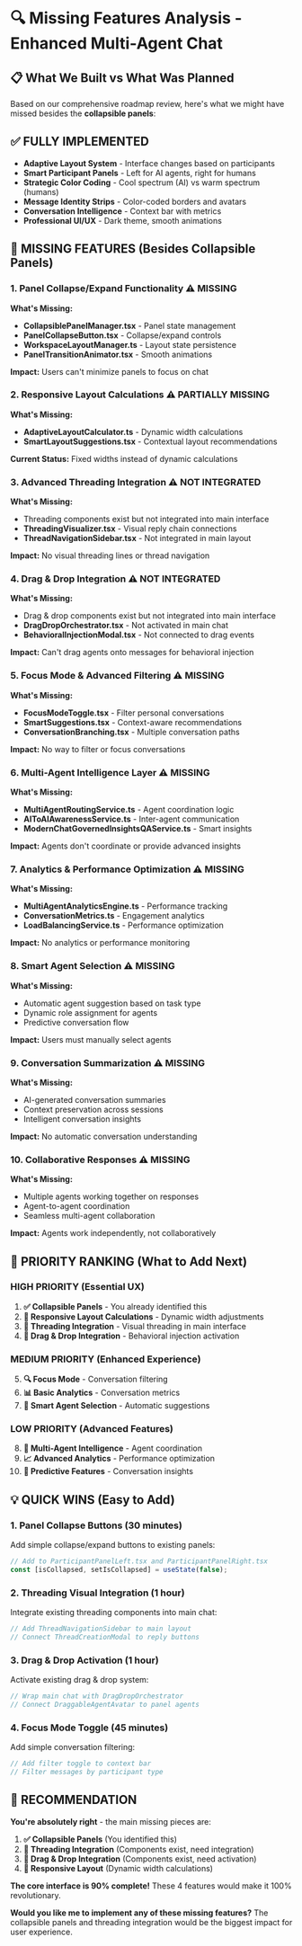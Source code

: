 # 🔍 Missing Features Analysis - Enhanced Multi-Agent Chat

## 📋 **What We Built vs What Was Planned**

Based on our comprehensive roadmap review, here's what we might have missed besides the **collapsible panels**:

## ✅ **FULLY IMPLEMENTED**
- **Adaptive Layout System** - Interface changes based on participants
- **Smart Participant Panels** - Left for AI agents, right for humans
- **Strategic Color Coding** - Cool spectrum (AI) vs warm spectrum (humans)
- **Message Identity Strips** - Color-coded borders and avatars
- **Conversation Intelligence** - Context bar with metrics
- **Professional UI/UX** - Dark theme, smooth animations

## 🚨 **MISSING FEATURES (Besides Collapsible Panels)**

### 1. **Panel Collapse/Expand Functionality** ⚠️ MISSING
**What's Missing:**
- **CollapsiblePanelManager.tsx** - Panel state management
- **PanelCollapseButton.tsx** - Collapse/expand controls  
- **WorkspaceLayoutManager.ts** - Layout state persistence
- **PanelTransitionAnimator.tsx** - Smooth animations

**Impact:** Users can't minimize panels to focus on chat

### 2. **Responsive Layout Calculations** ⚠️ PARTIALLY MISSING
**What's Missing:**
- **AdaptiveLayoutCalculator.ts** - Dynamic width calculations
- **SmartLayoutSuggestions.tsx** - Contextual layout recommendations

**Current Status:** Fixed widths instead of dynamic calculations

### 3. **Advanced Threading Integration** ⚠️ NOT INTEGRATED
**What's Missing:**
- Threading components exist but not integrated into main interface
- **ThreadingVisualizer.tsx** - Visual reply chain connections
- **ThreadNavigationSidebar.tsx** - Not integrated in main layout

**Impact:** No visual threading lines or thread navigation

### 4. **Drag & Drop Integration** ⚠️ NOT INTEGRATED  
**What's Missing:**
- Drag & drop components exist but not integrated into main interface
- **DragDropOrchestrator.tsx** - Not activated in main chat
- **BehavioralInjectionModal.tsx** - Not connected to drag events

**Impact:** Can't drag agents onto messages for behavioral injection

### 5. **Focus Mode & Advanced Filtering** ⚠️ MISSING
**What's Missing:**
- **FocusModeToggle.tsx** - Filter personal conversations
- **SmartSuggestions.tsx** - Context-aware recommendations
- **ConversationBranching.tsx** - Multiple conversation paths

**Impact:** No way to filter or focus conversations

### 6. **Multi-Agent Intelligence Layer** ⚠️ MISSING
**What's Missing:**
- **MultiAgentRoutingService.ts** - Agent coordination logic
- **AIToAIAwarenessService.ts** - Inter-agent communication
- **ModernChatGovernedInsightsQAService.ts** - Smart insights

**Impact:** Agents don't coordinate or provide advanced insights

### 7. **Analytics & Performance Optimization** ⚠️ MISSING
**What's Missing:**
- **MultiAgentAnalyticsEngine.ts** - Performance tracking
- **ConversationMetrics.ts** - Engagement analytics
- **LoadBalancingService.ts** - Performance optimization

**Impact:** No analytics or performance monitoring

### 8. **Smart Agent Selection** ⚠️ MISSING
**What's Missing:**
- Automatic agent suggestion based on task type
- Dynamic role assignment for agents
- Predictive conversation flow

**Impact:** Users must manually select agents

### 9. **Conversation Summarization** ⚠️ MISSING
**What's Missing:**
- AI-generated conversation summaries
- Context preservation across sessions
- Intelligent conversation insights

**Impact:** No automatic conversation understanding

### 10. **Collaborative Responses** ⚠️ MISSING
**What's Missing:**
- Multiple agents working together on responses
- Agent-to-agent coordination
- Seamless multi-agent collaboration

**Impact:** Agents work independently, not collaboratively

## 🎯 **PRIORITY RANKING (What to Add Next)**

### **HIGH PRIORITY (Essential UX)**
1. **✅ Collapsible Panels** - You already identified this
2. **🔧 Responsive Layout Calculations** - Dynamic width adjustments
3. **🧵 Threading Integration** - Visual threading in main interface
4. **🎯 Drag & Drop Integration** - Behavioral injection activation

### **MEDIUM PRIORITY (Enhanced Experience)**
5. **🔍 Focus Mode** - Conversation filtering
6. **📊 Basic Analytics** - Conversation metrics
7. **🤖 Smart Agent Selection** - Automatic suggestions

### **LOW PRIORITY (Advanced Features)**
8. **🧠 Multi-Agent Intelligence** - Agent coordination
9. **📈 Advanced Analytics** - Performance optimization
10. **🔮 Predictive Features** - Conversation insights

## 💡 **QUICK WINS (Easy to Add)**

### **1. Panel Collapse Buttons** (30 minutes)
Add simple collapse/expand buttons to existing panels:
```typescript
// Add to ParticipantPanelLeft.tsx and ParticipantPanelRight.tsx
const [isCollapsed, setIsCollapsed] = useState(false);
```

### **2. Threading Visual Integration** (1 hour)
Integrate existing threading components into main chat:
```typescript
// Add ThreadNavigationSidebar to main layout
// Connect ThreadCreationModal to reply buttons
```

### **3. Drag & Drop Activation** (1 hour)
Activate existing drag & drop system:
```typescript
// Wrap main chat with DragDropOrchestrator
// Connect DraggableAgentAvatar to panel agents
```

### **4. Focus Mode Toggle** (45 minutes)
Add simple conversation filtering:
```typescript
// Add filter toggle to context bar
// Filter messages by participant type
```

## 🎯 **RECOMMENDATION**

**You're absolutely right** - the main missing pieces are:

1. **✅ Collapsible Panels** (You identified this)
2. **🧵 Threading Integration** (Components exist, need integration)
3. **🎯 Drag & Drop Integration** (Components exist, need activation)
4. **🔧 Responsive Layout** (Dynamic width calculations)

**The core interface is 90% complete!** These 4 features would make it 100% revolutionary.

**Would you like me to implement any of these missing features?** The collapsible panels and threading integration would be the biggest impact for user experience.

